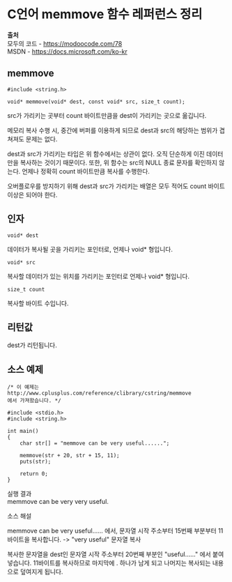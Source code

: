 # C언어 memmove 함수 레퍼런스 정리
  
**출처**  
모두의 코드 - https://modoocode.com/78  
MSDN - https://docs.microsoft.com/ko-kr  
  
## memmove
  
    #include <string.h>

    void* memmove(void* dest, const void* src, size_t count);
  
src가 가리키는 곳부터 count 바이트만큼을 dest이 가리키는 곳으로 옮깁니다.  
  
메모리 복사 수행 시, 중간에 버퍼를 이용하게 되므로 dest과 src의 해당하는 범위가 겹쳐져도 문제는 없다.  
  
dest과 src가 가리키는 타입은 위 함수에서는 상관이 없다. 오직 단순하게 이진 데이터만을 복사하는 것이기 때문이다. 또한, 위 함수는 src의 NULL 종료 문자를 확인하지 않는다. 언제나 정확히 count 바이트만큼 복사를 수행한다.  
  
오버플로우를 방지하기 위해 dest과 src가 가리키는 배열은 모두 적어도 count 바이트 이상은 되어야 한다.  
  
## 인자
  
    void* dest
  
데이터가 복사될 곳을 가리키는 포인터로, 언제나 void* 형입니다.  
  
    void* src
  
복사할 데이터가 있는 위치를 가리키는 포인터로 언제나 void* 형입니다.  
  
    size_t count
  
복사할 바이트 수입니다.  
  
## 리턴값
  
dest가 리턴됩니다.  
  
## 소스 예제
  
    /* 이 예제는
    http://www.cplusplus.com/reference/clibrary/cstring/memmove
    에서 가져왔습니다. */

    #include <stdio.h>
    #include <string.h>

    int main()
    {
        char str[] = "memmove can be very useful......";
        
        memmove(str + 20, str + 15, 11);
        puts(str);

        return 0;
    }
  
실행 결과  
memmove can be very very useful.  
  
소스 해설  
  
memmove can be very useful...... 에서, 문자열 시작 주소부터 15번째 부분부터 11 바이트을 복사합니다. -> "very useful" 문자열 복사  
  
복사한 문자열을 dest인 문자열 시작 주소부터 20번째 부분인 "useful......" 에서 붙여넣습니다. 11바이트를 복사하므로 마지막에 . 하나가 남게 되고 나머지는 복사되는 내용으로 덮여지게 됩니다.